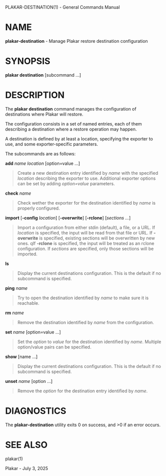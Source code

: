 PLAKAR-DESTINATION(1) - General Commands Manual

# NAME

**plakar-destination** - Manage Plakar restore destination configuration

# SYNOPSIS

**plakar&nbsp;destination**
\[subcommand&nbsp;...]

# DESCRIPTION

The
**plakar destination**
command manages the configuration of destinations where Plakar will restore.

The configuration consists in a set of named entries, each of them
describing a destination where a restore operation may happen.

A destination is defined by at least a location, specifying the exporter
to use, and some exporter-specific parameters.

The subcommands are as follows:

**add** *name* *location* \[option=value ...]

> Create a new destination entry identified by
> *name*
> with the specified
> *location*
> describing the exporter to use.
> Additional exporter options can be set by adding
> *option=value*
> parameters.

**check** *name*

> Check wether the exporter for the destination identified by
> *name*
> is properly configured.

**import** \[**-config** *location*] \[**-overwrite**] \[**-rclone**] \[*sections ...*]

> Import a configuration from either stdin (default),
> a file, or a URL.
> If
> *location*
> is specified, the input will be read from that file or URL.
> If
> **-overwrite**
> is specified, existing sections will be overwritten by new ones.
> qIf
> **-rclone**
> is specified, the input will be treated as an rclone configuration.
> If
> *sections*
> are specified, only those sections will be imported.

**ls**

> Display the current destinations configuration.
> This is the default if no subcommand is specified.

**ping** *name*

> Try to open the destination identified by
> *name*
> to make sure it is reachable.

**rm** *name*

> Remove the destination identified by
> *name*
> from the configuration.

**set** *name* \[option=value ...]

> Set the
> *option*
> to
> *value*
> for the destination identified by
> *name*.
> Multiple option/value pairs can be specified.

**show** \[name ...]

> Display the current destinations configuration.
> This is the default if no subcommand is specified.

**unset** *name* \[option ...]

> Remove the
> *option*
> for the destination entry identified by
> *name*.

# DIAGNOSTICS

The **plakar-destination** utility exits&#160;0 on success, and&#160;&gt;0 if an error occurs.

# SEE ALSO

plakar(1)

Plakar - July 3, 2025
